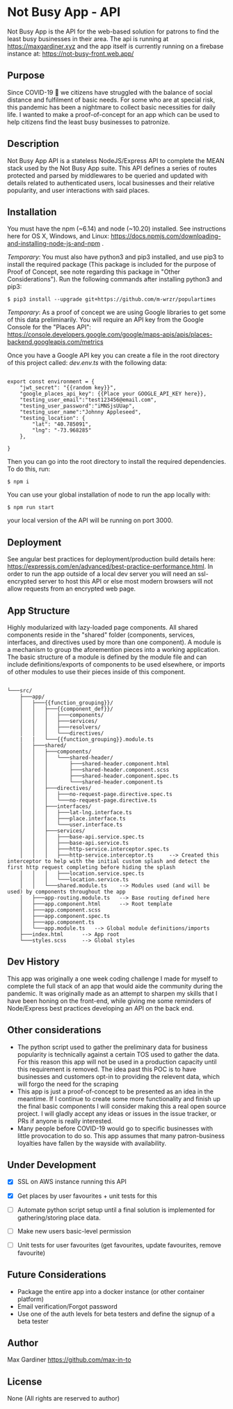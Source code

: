 # Not Busy App - API

Not Busy App is the API for the web-based solution for patrons to find the least busy businesses in their area. The api is running at https://maxgardiner.xyz and the app itself is currently running on a firebase instance at: https://not-busy-front.web.app/ 

## Purpose

Since COVID-19 :microbe: we citizens have struggled with the balance of social distance and fulfilment of basic needs. For some who are at special risk, this pandemic has been a nightmare to collect basic necessities for daily life. I wanted to make a proof-of-concept for an app which can be used to help citizens find the least busy businesses to patronize. 

## Description

Not Busy App API is a stateless NodeJS/Express API to complete the MEAN stack used by the Not Busy App suite. This API defines a series of routes protected and parsed by middlewares to be queried and updated with details related to authenticated users, local businesses and their relative popularity, and user interactions with said places.

## Installation

You must have the npm (~6.14) and node (~10.20) installed. See instructions here for OS X, Windows, and Linux: https://docs.npmjs.com/downloading-and-installing-node-js-and-npm .

*Temporary*: You must also have python3 and pip3 installed, and use pip3 to install the required package (This package is included for the purpose of Proof of Concept, see note regarding this package in "Other Considerations"). Run the following commands after installing python3 and pip3:
```
$ pip3 install --upgrade git+https://github.com/m-wrzr/populartimes
```

*Temporary*: As a proof of concept we are using Google libraries to get some of this data preliminarily. You will require an API key from the Google Console for the "Places API": https://console.developers.google.com/google/maps-apis/apis/places-backend.googleapis.com/metrics

Once you have a Google API key you can create a file in the root directory of this project called: *dev.env.ts* with the following data:
```

export const environment = {
    "jwt_secret": "{{random key}}",
    "google_places_api_key": {{Place your GOOGLE_API_KEY here}},
    "testing_user_email":"test123456@email.com",
    "testing_user_password":"iMNSjsUUap",
    "testing_user_name":"Johnny Appleseed",
    "testing_location": {
        "lat": "40.785091",
        "lng": "-73.968285"
    },
    
}

```

Then you can go into the root directory to install the required dependencies. To do this, run:
```
$ npm i
```
You can use your global installation of node to run the app locally with:
```
$ npm run start
```

your local version of the API will be running on port 3000.

## Deployment

See angular best practices for deployment/production build details here: https://expressjs.com/en/advanced/best-practice-performance.html. In order to run the app outside of a local dev server you will need an ssl-encrypted server to host this API or else most modern browsers will not allow requests from an encrypted web page.

## App Structure

Highly modularized with lazy-loaded page components. All shared components reside in the "shared" folder (components, services, interfaces, and directives used by more than one component). A module is a mechanism to group the aforemention pieces into a working application. The basic structure of a module is defined by the module file and can include definitions/exports of components to be used elsewhere, or imports of other modules to use their pieces inside of this component.

```

└───src/
    ├───app/
    │   ├───{{function_grouping}}/
    │   │   ├───{{component_def}}/
    │   │   │   ├───components/
    │   │   │   ├───services/
    │   │   │   ├───resolvers/
    │   │   │   └───directives/
    |   |   └───{{function_grouping}}.module.ts
    │   ├───shared/
    │   │   ├───components/
    │   │   │   └───shared-header/
    │   │   │       ├───shared-header.component.html
    │   │   │       ├───shared-header.component.scss
    │   │   │       ├───shared-header.component.spec.ts
    │   │   │       └───shared-header.component.ts
    │   │   ├───directives/
    │   │   │   ├───no-request-page.directive.spec.ts
    │   │   │   └───no-request-page.directive.ts
    │   │   ├───interfaces/
    │   │   │   ├───lat-lng.interface.ts
    │   │   │   ├───place.interface.ts
    │   │   │   └───user.interface.ts
    │   │   ├───services/
    │   │   │   ├───base-api.service.spec.ts
    │   │   │   ├───base-api.service.ts
    │   │   │   ├───http-service.interceptor.spec.ts
    │   │   │   ├───http-service.interceptor.ts     --> Created this interceptor to help with the initial custom splash and detect the first http request completing before hiding the splash
    │   │   │   ├───location.service.spec.ts
    │   │   │   └───location.service.ts
    │   │   └───shared.module.ts    --> Modules used (and will be used) by components throughout the app
    │   ├───app-routing.module.ts   --> Base routing defined here
    │   ├───app.component.html      --> Root template
    │   ├───app.component.scss
    │   ├───app.component.spec.ts
    │   ├───app.component.ts
    │   └───app.module.ts   --> Global module definitions/imports
    ├───index.html      --> App root
    └───styles.scss     --> Global styles

```
## Dev History

This app was originally a one week coding challenge I made for myself to complete the full stack of an app that would aide the community during the pandemic. It was originally made as an attempt to sharpen my skills that I have been honing on the front-end, while giving me some reminders of Node/Express best practices developing an API on the back end.

## Other considerations

- The python script used to gather the preliminary data for business popularity is technically against a certain TOS used to gather the data. For this reason this app will not be used in a production capacity until this requirement is removed. The idea past this POC is to have businesses and customers opt-in to providing the relevent data, which will forgo the need for the scraping
- This app is just a proof-of-concept to be presented as an idea in the meantime. If I continue to create some more functionality and finish up the final basic components I will consider making this a real open source project.  I will gladly accept any ideas or issues in the issue tracker, or PRs if anyone is really interested.
- Many people before COVID-19 would go to specific businesses with little provocation to do so. This app assumes that many patron-business loyalties have fallen by the wayside with availability.

## Under Development
 
- [X] SSL on AWS instance running this API
- [X] Get places by user favourites + unit tests for this
- [ ] Automate python script setup until a final solution is implemented for gathering/storing place data.
- [ ] Make new users basic-level permission
- [ ] Unit tests for user favourites (get favourites, update favourites, remove favourite)


## Future Considerations
- Package the entire app into a docker instance (or other container platform)
- Email verification/Forgot password
- Use one of the auth levels for beta testers and define the signup of a beta tester

## Author

Max Gardiner
https://github.com/max-in-to

## License

None (All rights are reserved to author)

